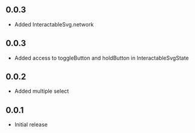 ## 0.0.3
* Added  InteractableSvg.network


## 0.0.3
* Added access to toggleButton and holdButton in InteractableSvgState


## 0.0.2

* Added  multiple select

## 0.0.1

* Initial release